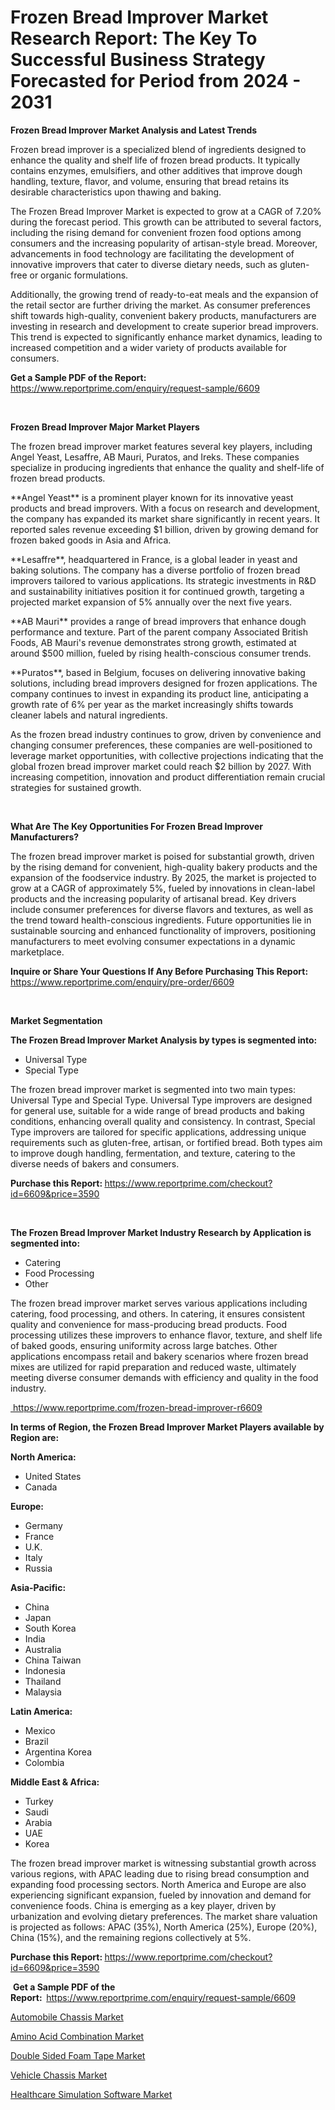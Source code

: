 <p><h1>Frozen Bread Improver Market Research Report: The Key To Successful Business Strategy Forecasted for Period from 2024 - 2031</h1></p><p><strong>Frozen Bread Improver Market Analysis and Latest Trends</strong></p>
<p><p>Frozen bread improver is a specialized blend of ingredients designed to enhance the quality and shelf life of frozen bread products. It typically contains enzymes, emulsifiers, and other additives that improve dough handling, texture, flavor, and volume, ensuring that bread retains its desirable characteristics upon thawing and baking.</p><p>The Frozen Bread Improver Market is expected to grow at a CAGR of 7.20% during the forecast period. This growth can be attributed to several factors, including the rising demand for convenient frozen food options among consumers and the increasing popularity of artisan-style bread. Moreover, advancements in food technology are facilitating the development of innovative improvers that cater to diverse dietary needs, such as gluten-free or organic formulations.</p><p>Additionally, the growing trend of ready-to-eat meals and the expansion of the retail sector are further driving the market. As consumer preferences shift towards high-quality, convenient bakery products, manufacturers are investing in research and development to create superior bread improvers. This trend is expected to significantly enhance market dynamics, leading to increased competition and a wider variety of products available for consumers.</p></p>
<p><strong>Get a Sample PDF of the Report:&nbsp;</strong> <a href="https://www.reportprime.com/enquiry/request-sample/6609">https://www.reportprime.com/enquiry/request-sample/6609</a></p>
<p>&nbsp;</p>
<p><strong>Frozen Bread Improver Major Market Players</strong></p>
<p><p>The frozen bread improver market features several key players, including Angel Yeast, Lesaffre, AB Mauri, Puratos, and Ireks. These companies specialize in producing ingredients that enhance the quality and shelf-life of frozen bread products.</p><p>**Angel Yeast** is a prominent player known for its innovative yeast products and bread improvers. With a focus on research and development, the company has expanded its market share significantly in recent years. It reported sales revenue exceeding $1 billion, driven by growing demand for frozen baked goods in Asia and Africa.</p><p>**Lesaffre**, headquartered in France, is a global leader in yeast and baking solutions. The company has a diverse portfolio of frozen bread improvers tailored to various applications. Its strategic investments in R&D and sustainability initiatives position it for continued growth, targeting a projected market expansion of 5% annually over the next five years.</p><p>**AB Mauri** provides a range of bread improvers that enhance dough performance and texture. Part of the parent company Associated British Foods, AB Mauri's revenue demonstrates strong growth, estimated at around $500 million, fueled by rising health-conscious consumer trends.</p><p>**Puratos**, based in Belgium, focuses on delivering innovative baking solutions, including bread improvers designed for frozen applications. The company continues to invest in expanding its product line, anticipating a growth rate of 6% per year as the market increasingly shifts towards cleaner labels and natural ingredients.</p><p>As the frozen bread industry continues to grow, driven by convenience and changing consumer preferences, these companies are well-positioned to leverage market opportunities, with collective projections indicating that the global frozen bread improver market could reach $2 billion by 2027. With increasing competition, innovation and product differentiation remain crucial strategies for sustained growth.</p></p>
<p>&nbsp;</p>
<p><strong>What Are The Key Opportunities For Frozen Bread Improver Manufacturers?</strong></p>
<p><p>The frozen bread improver market is poised for substantial growth, driven by the rising demand for convenient, high-quality bakery products and the expansion of the foodservice industry. By 2025, the market is projected to grow at a CAGR of approximately 5%, fueled by innovations in clean-label products and the increasing popularity of artisanal bread. Key drivers include consumer preferences for diverse flavors and textures, as well as the trend toward health-conscious ingredients. Future opportunities lie in sustainable sourcing and enhanced functionality of improvers, positioning manufacturers to meet evolving consumer expectations in a dynamic marketplace.</p></p>
<p><strong>Inquire or Share Your Questions If Any Before Purchasing This Report:</strong> <a href="https://www.reportprime.com/enquiry/pre-order/6609">https://www.reportprime.com/enquiry/pre-order/6609</a></p>
<p>&nbsp;</p>
<p><strong>Market Segmentation</strong></p>
<p><strong>The Frozen Bread Improver Market Analysis by types is segmented into:</strong></p>
<p><ul><li>Universal Type</li><li>Special Type</li></ul></p>
<p><p>The frozen bread improver market is segmented into two main types: Universal Type and Special Type. Universal Type improvers are designed for general use, suitable for a wide range of bread products and baking conditions, enhancing overall quality and consistency. In contrast, Special Type improvers are tailored for specific applications, addressing unique requirements such as gluten-free, artisan, or fortified bread. Both types aim to improve dough handling, fermentation, and texture, catering to the diverse needs of bakers and consumers.</p></p>
<p><strong>Purchase this Report:&nbsp;</strong><a href="https://www.reportprime.com/checkout?id=6609&price=3590">https://www.reportprime.com/checkout?id=6609&price=3590</a></p>
<p>&nbsp;</p>
<p><strong>The Frozen Bread Improver Market Industry Research by Application is segmented into:</strong></p>
<p><ul><li>Catering</li><li>Food Processing</li><li>Other</li></ul></p>
<p><p>The frozen bread improver market serves various applications including catering, food processing, and others. In catering, it ensures consistent quality and convenience for mass-producing bread products. Food processing utilizes these improvers to enhance flavor, texture, and shelf life of baked goods, ensuring uniformity across large batches. Other applications encompass retail and bakery scenarios where frozen bread mixes are utilized for rapid preparation and reduced waste, ultimately meeting diverse consumer demands with efficiency and quality in the food industry.</p></p>
<p><a href="https://www.reportprime.com/frozen-bread-improver-r6609">&nbsp;https://www.reportprime.com/frozen-bread-improver-r6609</a></p>
<p><strong>In terms of Region, the Frozen Bread Improver Market Players available by Region are:</strong></p>
<p>
    <p> <strong> North America: </strong>
        <ul>
            <li>United States</li>
            <li>Canada</li>
        </ul>
        </p> 
    <p> <strong> Europe: </strong>
        <ul>
            <li>Germany</li>
            <li>France</li>
            <li>U.K.</li>
            <li>Italy</li>
            <li>Russia</li>
        </ul>
        </p> 
    <p> <strong> Asia-Pacific: </strong>
        <ul>
            <li>China</li>
            <li>Japan</li>
            <li>South Korea</li>
            <li>India</li>
            <li>Australia</li>
            <li>China Taiwan</li>
            <li>Indonesia</li>
            <li>Thailand</li>
            <li>Malaysia</li>
        </ul>
        </p> 
    <p> <strong> Latin America: </strong>
        <ul>
            <li>Mexico</li>
            <li>Brazil</li>
            <li>Argentina Korea</li>
            <li>Colombia</li>
        </ul>
        </p> 
    <p> <strong> Middle East & Africa: </strong>
        <ul>
            <li>Turkey</li>
            <li>Saudi</li>
            <li>Arabia</li>
            <li>UAE</li>
            <li>Korea</li>
        </ul>
    </p>
    </p>
<p><p>The frozen bread improver market is witnessing substantial growth across various regions, with APAC leading due to rising bread consumption and expanding food processing sectors. North America and Europe are also experiencing significant expansion, fueled by innovation and demand for convenience foods. China is emerging as a key player, driven by urbanization and evolving dietary preferences. The market share valuation is projected as follows: APAC (35%), North America (25%), Europe (20%), China (15%), and the remaining regions collectively at 5%.</p></p>
<p><strong>Purchase this Report: </strong><a href="https://www.reportprime.com/checkout?id=6609&price=3590">https://www.reportprime.com/checkout?id=6609&price=3590</a></p>
<p>&nbsp;<strong>Get a Sample PDF of the Report:&nbsp;&nbsp;</strong><a href="https://www.reportprime.com/enquiry/request-sample/6609">https://www.reportprime.com/enquiry/request-sample/6609</a></p>
<p><strong></strong></p>
<p><p><a href="https://issuu.com/reportprime-2/docs/automobile-chassis-market-size-2030_eca9648c5f73a6">Automobile Chassis Market</a></p><p><a href="https://www.linkedin.com/pulse/amino-acid-combination-market-global-insights-sales-trends-2024-2031-yza5e?trackingId=qw3QxjS6SZWEhdYOgAmioA%3D%3D">Amino Acid Combination Market</a></p><p><a href="https://www.linkedin.com/pulse/double-sided-foam-tape-market-revolution-2024-2031-9llue?trackingId=cBVGkPSsQkKYEiv7alt0Eg%3D%3D">Double Sided Foam Tape Market</a></p><p><a href="https://issuu.com/reportprime-2/docs/vehicle-chassis-market-size-2030.pp_edf1753bdf8be0">Vehicle Chassis Market</a></p><p><a href="https://medium.com/@paullawrence644/analyzing-healthcare-simulation-software-market-dynamics-and-growth-drivers-and-forecasted-for-3fbd130ce276">Healthcare Simulation Software Market</a></p></p>